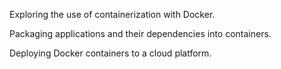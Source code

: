 Exploring the use of containerization with Docker.

Packaging applications and their dependencies into containers.

Deploying Docker containers to a cloud platform.